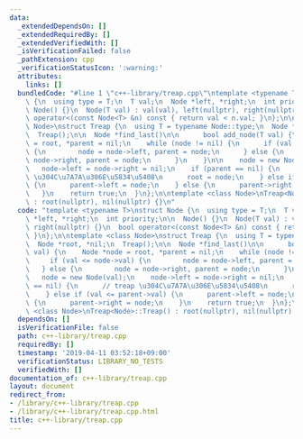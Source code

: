 ```yaml
---
data:
  _extendedDependsOn: []
  _extendedRequiredBy: []
  _extendedVerifiedWith: []
  _isVerificationFailed: false
  _pathExtension: cpp
  _verificationStatusIcon: ':warning:'
  attributes:
    links: []
  bundledCode: "#line 1 \"c++-library/treap.cpp\"\ntemplate <typename T>\nstruct Node\
    \ {\n  using type = T;\n  T val;\n  Node *left, *right;\n  int priority;\n\n \
    \ Node() {}\n  Node(T val) : val(val), left(nullptr), right(nullptr) {}\n  bool\
    \ operator<(const Node<T> &n) const { return val < n.val; }\n};\n\ntemplate <class\
    \ Node>\nstruct Treap {\n  using T = typename Node::type;\n  Node *root, *nil;\n\
    \  Treap();\n\n  Node *find_last()\n\n      bool add_node(T val) {\n    Node *node\
    \ = root, *parent = nil;\n    while (node != nil) {\n      if (val <= node->val)\
    \ {\n        node = node->left, parent = node;\n      } else {\n        node =\
    \ node->right, parent = node;\n      }\n    }\n\n    node = new Node(val);\n \
    \   node->left = node->right = nil;\n    if (parent == nil) {\n      // treap\
    \ \u304C\u7A7A\u306E\u5834\u5408\n      root = node;\n    } else if (val <= parent->val)\
    \ {\n      parent->left = node;\n    } else {\n      parent->right = node;\n \
    \   }\n    return true;\n  }\n};\n\ntemplate <class Node>\nTreap<Node>::Treap()\
    \ : root(nullptr), nil(nullptr) {}\n"
  code: "template <typename T>\nstruct Node {\n  using type = T;\n  T val;\n  Node\
    \ *left, *right;\n  int priority;\n\n  Node() {}\n  Node(T val) : val(val), left(nullptr),\
    \ right(nullptr) {}\n  bool operator<(const Node<T> &n) const { return val < n.val;\
    \ }\n};\n\ntemplate <class Node>\nstruct Treap {\n  using T = typename Node::type;\n\
    \  Node *root, *nil;\n  Treap();\n\n  Node *find_last()\n\n      bool add_node(T\
    \ val) {\n    Node *node = root, *parent = nil;\n    while (node != nil) {\n \
    \     if (val <= node->val) {\n        node = node->left, parent = node;\n   \
    \   } else {\n        node = node->right, parent = node;\n      }\n    }\n\n \
    \   node = new Node(val);\n    node->left = node->right = nil;\n    if (parent\
    \ == nil) {\n      // treap \u304C\u7A7A\u306E\u5834\u5408\n      root = node;\n\
    \    } else if (val <= parent->val) {\n      parent->left = node;\n    } else\
    \ {\n      parent->right = node;\n    }\n    return true;\n  }\n};\n\ntemplate\
    \ <class Node>\nTreap<Node>::Treap() : root(nullptr), nil(nullptr) {}"
  dependsOn: []
  isVerificationFile: false
  path: c++-library/treap.cpp
  requiredBy: []
  timestamp: '2019-04-11 03:52:18+09:00'
  verificationStatus: LIBRARY_NO_TESTS
  verifiedWith: []
documentation_of: c++-library/treap.cpp
layout: document
redirect_from:
- /library/c++-library/treap.cpp
- /library/c++-library/treap.cpp.html
title: c++-library/treap.cpp
---
```

